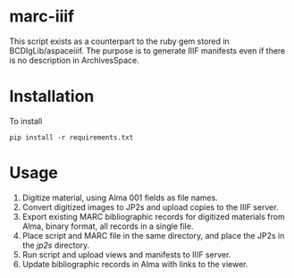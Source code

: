 # marc-iiif

This script exists as a counterpart to the ruby gem stored in BCDIgLib/aspaceiiif. The purpose is to generate IIIF manifests even if there is no description in ArchivesSpace.

# Installation

To install

```shell
pip install -r requirements.txt
```

# Usage

1. Digitize material, using Alma 001 fields as file names.
2. Convert digitized images to JP2s and upload copies to the IIIF server.
3. Export existing MARC bibliographic records for digitized materials from Alma, binary format, all records in a single file.
4. Place script and MARC file in the same directory, and place the JP2s in the _jp2s_ directory.
5. Run script and upload views and manifests to IIIF server.
6. Update bibliographic records in Alma with links to the viewer.

